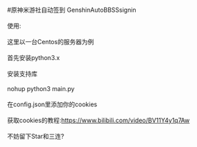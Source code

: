 <br>#原神米游社自动签到 GenshinAutoBBSSsignin</br>
<br>使用:</br>
<br>这里以一台Centos的服务器为例</br>
<br>首先安装python3.x</br>
<br>安装支持库</br>
<br>nohup python3 main.py</br>
<br>在config.json里添加你的cookies</br>
<br>获取cookies的教程:https://www.bilibili.com/video/BV11Y4y1q7Aw</br>
<br>不妨留下Star和三连?</br>
